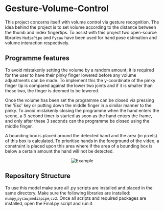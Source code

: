 # Gesture-Volume-Control

This project concerns itself with volume control via gesture recognition. The idea behind the project is to set volume according to the distance between the thumb and index fingertips. To assist with this project two open-source libraries ```MediaPipe``` and ```Pycaw``` have been used for hand pose estimation and volume interaction respectively.

## Programme features

To avoid mistakenly setting the volume by a random amount, it is required for the user to have their pinky finger lowered before any volume adjustments can be made. To implement this the y-coordinate of the pinky finger tip is compared against the lower two joints and if it is smaller than these two, the finger is deemed to be lowered.

Once the volume has been set the programme can be closed via pressing the 'Esc' key or putting down the middle finger in a similar manner to the pinky. To avoid mistakenly closing the programme when the hand enters the scene, a 3-second timer is started as soon as the hand enters the frame, and only after these 3 seconds can the programme be closed using the middle finger.

A bounding box is placed around the detected hand and the area (in pixels) of this box is calculated. To prioritise hands in the foreground of the video, a constraint is placed upon this area where if the area of a bounding box is below a certain amount the hand will not be detected.


<p align="center">
  <img src=Example.gif alt="Example"/>
</p>

## Repository Structure
To use this model make sure all .py scripts are installed and placed in the same directory. Make sure the following libraries are installed: ```numpy```,```pycaw```,```mediapipe```,```cv2```. Once all scripts and required packages are installed, open the Final.py script and run it.
